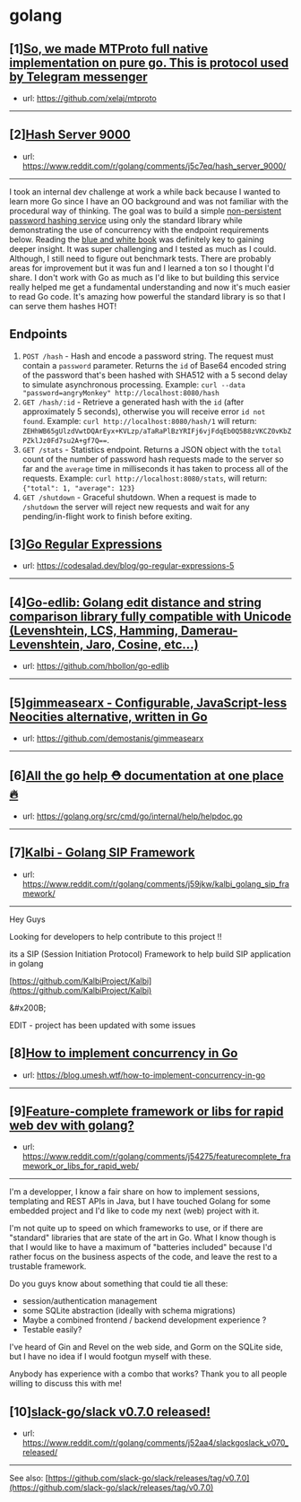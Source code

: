 # golang
## [1][So, we made MTProto full native implementation on pure go. This is protocol used by Telegram messenger](https://www.reddit.com/r/golang/comments/j5hffz/so_we_made_mtproto_full_native_implementation_on/)
- url: https://github.com/xelaj/mtproto
---

## [2][Hash Server 9000](https://www.reddit.com/r/golang/comments/j5c7eq/hash_server_9000/)
- url: https://www.reddit.com/r/golang/comments/j5c7eq/hash_server_9000/
---
I took an internal dev challenge at work a while back because I wanted to learn more Go since I have an OO background and was not familiar with the procedural way of thinking.  The goal was to build a simple [non-persistent password hashing service](https://github.com/JudeQuintana/hash_server) using only the standard library while demonstrating the use of concurrency with the endpoint requirements below. Reading the [blue and white book](https://www.amazon.com/Programming-Language-Addison-Wesley-Professional-Computing/dp/0134190440) was definitely key to gaining deeper insight. It was super challenging and I tested as much as I could. Although, I still need to figure out benchmark tests. There are probably areas for improvement but it was fun and I learned a ton so I thought I'd share. I don't work with Go as much as I'd like to but building this service really helped me get a fundamental understanding and now it's much easier to read Go code. It's amazing how powerful the standard library is so that I can serve them hashes HOT!

## Endpoints

1. `POST /hash` \- Hash and encode a password string. The request must contain a `password` parameter. Returns the `id` of Base64 encoded string of the password that's been hashed with SHA512 with a 5 second delay to simulate asynchronous processing. Example: `curl --data "password=angryMonkey" http://localhost:8080/hash`
2. `GET /hash/:id` \- Retrieve a generated hash with the `id` (after approximately 5 seconds), otherwise you will receive error `id not found`.  Example: `curl http://localhost:8080/hash/1` will return: `ZEHhWB65gUlzdVwtDQArEyx+KVLzp/aTaRaPlBzYRIFj6vjFdqEb0Q5B8zVKCZ0vKbZPZklJz0Fd7su2A+gf7Q==`.
3. `GET /stats` \- Statistics endpoint. Returns a JSON object with the `total` count of the number of password hash requests made to the server so far and the `average` time in milliseconds it has taken to process all of the requests.  Example: `curl http://localhost:8080/stats`, will return: `{"total": 1, "average": 123}`
4. `GET /shutdown` \- Graceful shutdown. When a request is made to `/shutdown` the server will reject new requests and wait for any pending/in-flight work to finish before exiting.
## [3][Go Regular Expressions](https://www.reddit.com/r/golang/comments/j5hn5o/go_regular_expressions/)
- url: https://codesalad.dev/blog/go-regular-expressions-5
---

## [4][Go-edlib: Golang edit distance and string comparison library fully compatible with Unicode (Levenshtein, LCS, Hamming, Damerau-Levenshtein, Jaro, Cosine, etc...)](https://www.reddit.com/r/golang/comments/j5hvsw/goedlib_golang_edit_distance_and_string/)
- url: https://github.com/hbollon/go-edlib
---

## [5][gimmeasearx - Configurable, JavaScript-less Neocities alternative, written in Go](https://www.reddit.com/r/golang/comments/j51x9l/gimmeasearx_configurable_javascriptless_neocities/)
- url: https://github.com/demostanis/gimmeasearx
---

## [6][All the go help ⛑️ documentation at one place 🔥️](https://www.reddit.com/r/golang/comments/j5ioi9/all_the_go_help_documentation_at_one_place/)
- url: https://golang.org/src/cmd/go/internal/help/helpdoc.go
---

## [7][Kalbi - Golang SIP Framework](https://www.reddit.com/r/golang/comments/j59jkw/kalbi_golang_sip_framework/)
- url: https://www.reddit.com/r/golang/comments/j59jkw/kalbi_golang_sip_framework/
---
Hey Guys

Looking for developers to help contribute to this project !!

its a SIP (Session Initiation Protocol) Framework to help build SIP application in golang 

[https://github.com/KalbiProject/Kalbi](https://github.com/KalbiProject/Kalbi)

&amp;#x200B;

EDIT - project has been updated with some issues
## [8][How to implement concurrency in Go](https://www.reddit.com/r/golang/comments/j5i468/how_to_implement_concurrency_in_go/)
- url: https://blog.umesh.wtf/how-to-implement-concurrency-in-go
---

## [9][Feature-complete framework or libs for rapid web dev with golang?](https://www.reddit.com/r/golang/comments/j54275/featurecomplete_framework_or_libs_for_rapid_web/)
- url: https://www.reddit.com/r/golang/comments/j54275/featurecomplete_framework_or_libs_for_rapid_web/
---
I'm a developper, I know a fair share on how to implement sessions, templating and REST APIs in Java, but I have touched Golang for some embedded project and I'd like to code my next (web) project with it.

I'm not quite up to speed on which frameworks to use, or if there are "standard" libraries that are state of the art in Go. What I know though is that I would like to have a maximum of "batteries included" because I'd rather focus on the business aspects of the code, and leave the rest to a trustable framework.

Do you guys know about something that could tie all these:

- session/authentication management  
- some SQLite abstraction (ideally with schema migrations)  
- Maybe a combined frontend / backend development experience ?
- Testable easily?

I've heard of Gin and Revel on the web side, and Gorm on the SQLite side, but I have no idea if I would footgun myself with these.

Anybody has experience with a combo that works?
Thank you to all people willing to discuss this with me!
## [10][slack-go/slack v0.7.0 released!](https://www.reddit.com/r/golang/comments/j52aa4/slackgoslack_v070_released/)
- url: https://www.reddit.com/r/golang/comments/j52aa4/slackgoslack_v070_released/
---
See also: [https://github.com/slack-go/slack/releases/tag/v0.7.0](https://github.com/slack-go/slack/releases/tag/v0.7.0)
